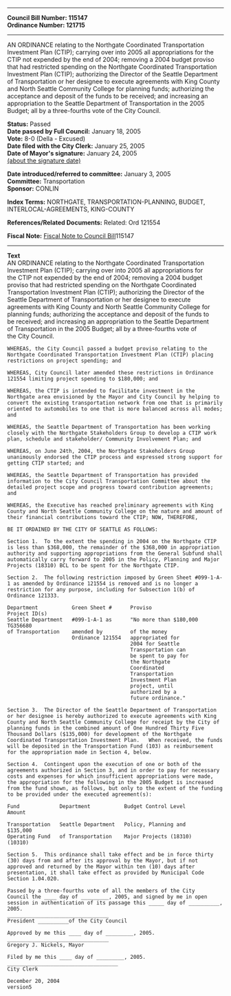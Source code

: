 * * * * *  
  
**Council Bill Number: [](#h0)[](#h2)115147**   
**Ordinance Number: 121715**  
  
* * * * *  
  
AN ORDINANCE relating to the Northgate Coordinated Transportation Investment Plan (CTIP); carrying over into 2005 all appropriations for the CTIP not expended by the end of 2004; removing a 2004 budget proviso that had restricted spending on the Northgate Coordinated Transportation Investment Plan (CTIP); authorizing the Director of the Seattle Department of Transportation or her designee to execute agreements with King County and North Seattle Community College for planning funds; authorizing the acceptance and deposit of the funds to be received; and increasing an appropriation to the Seattle Department of Transportation in the 2005 Budget; all by a three-fourths vote of the City Council.  
  
**Status:** Passed   
**Date passed by Full Council:** January 18, 2005   
**Vote:** 8-0 (Della - Excused)   
**Date filed with the City Clerk:** January 25, 2005   
**Date of Mayor's signature:** January 24, 2005   
[(about the signature date)](/~public/approvaldate.htm)   
  
  
**Date introduced/referred to committee:** January 3, 2005   
**Committee:** Transportation   
**Sponsor:** CONLIN   
  
**Index Terms:** NORTHGATE, TRANSPORTATION-PLANNING, BUDGET, INTERLOCAL-AGREEMENTS, KING-COUNTY  
  
**References/Related Documents:** Related: Ord 121554  
  
**Fiscal Note:** [Fiscal Note to Council Bill](http://clerk.seattle.gov/~public/fnote/115147.htm)[](#h1)[](#h3)115147  
  
* * * * *  
  
**Text**  
    AN ORDINANCE relating to the Northgate Coordinated Transportation  
    Investment Plan (CTIP); carrying over into 2005 all appropriations for  
    the CTIP not expended by the end of 2004; removing a 2004 budget  
    proviso that had restricted spending on the Northgate Coordinated  
    Transportation Investment Plan (CTIP); authorizing the Director of the  
    Seattle Department of Transportation or her designee to execute  
    agreements with King County and North Seattle Community College for  
    planning funds; authorizing the acceptance and deposit of the funds to  
    be received; and increasing an appropriation to the Seattle Department  
    of Transportation in the 2005 Budget; all by a three-fourths vote of  
    the City Council.  
  
    WHEREAS, the City Council passed a budget proviso relating to the  
    Northgate Coordinated Transportation Investment Plan (CTIP) placing  
    restrictions on project spending; and  
  
    WHEREAS, City Council later amended these restrictions in Ordinance  
    121554 limiting project spending to $180,000; and  
  
    WHEREAS, the CTIP is intended to facilitate investment in the  
    Northgate area envisioned by the Mayor and City Council by helping to  
    convert the existing transportation network from one that is primarily  
    oriented to automobiles to one that is more balanced across all modes;  
    and  
  
    WHEREAS, the Seattle Department of Transportation has been working  
    closely with the Northgate Stakeholders Group to develop a CTIP work  
    plan, schedule and stakeholder/ Community Involvement Plan; and  
  
    WHEREAS, on June 24th, 2004, the Northgate Stakeholders Group  
    unanimously endorsed the CTIP process and expressed strong support for  
    getting CTIP started; and  
  
    WHEREAS, the Seattle Department of Transportation has provided  
    information to the City Council Transportation Committee about the  
    detailed project scope and progress toward contribution agreements;  
    and  
  
    WHEREAS, the Executive has reached preliminary agreements with King  
    County and North Seattle Community College on the nature and amount of  
    their financial contributions toward the CTIP; NOW, THEREFORE,  
  
    BE IT ORDAINED BY THE CITY OF SEATTLE AS FOLLOWS:  
  
    Section 1.  To the extent the spending in 2004 on the Northgate CTIP  
    is less than $368,000, the remainder of the $368,000 in appropriation  
    authority and supporting appropriations from the General Subfund shall  
    automatically carry forward to 2005 in the Policy, Planning and Major  
    Projects (18310) BCL to be spent for the Northgate CTIP.  
  
    Section 2.  The following restriction imposed by Green Sheet #099-1-A-  
    1 as amended by Ordinance 121554 is removed and is no longer a  
    restriction for any purpose, including for Subsection 1(b) of  
    Ordinance 121333.  
  
    Department           Green Sheet #      Proviso                  Project ID(s)  
    Seattle Department   #099-1-A-1 as      "No more than $180,000   TG356680  
    of Transportation    amended by         of the money  
                         Ordinance 121554   appropriated for  
                                            2004 for Seattle  
                                            Transportation can  
                                            be spent to pay for  
                                            the Northgate  
                                            Coordinated  
                                            Transportation  
                                            Investment Plan  
                                            project, until  
                                            authorized by a  
                                            future ordinance."  
  
    Section 3.  The Director of the Seattle Department of Transportation  
    or her designee is hereby authorized to execute agreements with King  
    County and North Seattle Community College for receipt by the City of  
    planning funds in the combined amount of One Hundred Thirty Five  
    Thousand Dollars ($135,000) for development of the Northgate  
    Coordinated Transportation Investment Plan.   When received, the funds  
    will be deposited in the Transportation Fund (103) as reimbursement  
    for the appropriation made in Section 4, below.  
  
    Section 4.  Contingent upon the execution of one or both of the  
    agreements authorized in Section 3, and in order to pay for necessary  
    costs and expenses for which insufficient appropriations were made,  
    the appropriation for the following in the 2005 Budget is increased  
    from the fund shown, as follows, but only to the extent of the funding  
    to be provided under the executed agreement(s):  
  
    Fund             Department           Budget Control Level        Amount  
  
    Transportation   Seattle Department   Policy, Planning and        $135,000  
    Operating Fund   of Transportation    Major Projects (18310)  
    (10310)  
  
    Section 5.  This ordinance shall take effect and be in force thirty  
    (30) days from and after its approval by the Mayor, but if not  
    approved and returned by the Mayor within ten (10) days after  
    presentation, it shall take effect as provided by Municipal Code  
    Section 1.04.020.  
  
    Passed by a three-fourths vote of all the members of the City  
    Council the ____ day of _________, 2005, and signed by me in open  
    session in authentication of its passage this _____ day of __________,  
    2005.  
    _________________________________  
    President __________of the City Council  
  
    Approved by me this ____ day of _________, 2005.  
    _________________________________  
    Gregory J. Nickels, Mayor  
  
    Filed by me this ____ day of _________, 2005.  
    ____________________________________  
    City Clerk  
  
    December 20, 2004  
    version5  
